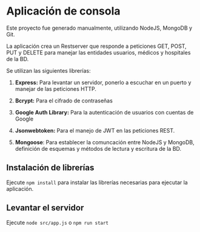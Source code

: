 # Aplicación de consola 

Este proyecto fue generado manualmente, utilizando NodeJS, MongoDB y Git.

La aplicación crea un Restserver que responde a peticiones GET, POST, PUT y DELETE para manejar las entidades usuarios, médicos y hospitales de la BD.

Se utilizan las siguientes librerías:

1. **Express:** Para levantar un servidor, ponerlo a escuchar en un puerto y manejar de las peticiones HTTP.

1. **Bcrypt:** Para el cifrado de contraseñas

1. **Google Auth Library:** Para la autenticación de usuarios con cuentas de Google

1. **Jsonwebtoken:** Para el manejo de JWT en las peticiones REST.

1. **Mongoose**: Para establecer la comuncación entre NodeJS y MongoDB, definición de esquemas y métodos de lectura y escritura de la BD.


## Instalación de librerías

Ejecute `npm install` para instalar las librerías necesarias para ejecutar la aplicación.

## Levantar el servidor

Ejecute `node src/app.js` o `npm run start`